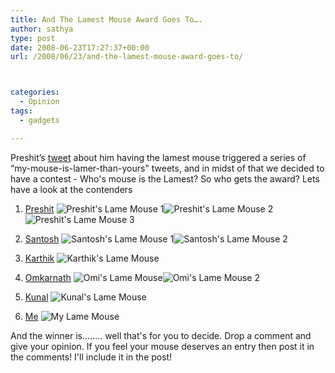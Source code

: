 ```yaml
---
title: And The Lamest Mouse Award Goes To….
author: sathya
type: post
date: 2008-06-23T17:27:37+00:00
url: /2008/06/23/and-the-lamest-mouse-award-goes-to/



categories:
  - Opinion
tags:
  - gadgets

---
```

  
Preshit’s [tweet][1] about him having the lamest mouse triggered a series of “my-mouse-is-lamer-than-yours" tweets, and in midst of that we decided to have a contest - Who's mouse is the Lamest? So who gets the award? Lets have a look at the contenders  
<!--more-->

  1. [Preshit][2]
![Preshit's Lame Mouse 1][3]![Preshit's Lame Mouse 2][4]![Preshit's Lame Mouse 3][5] 

  2. [Santosh][6]
![Santosh's Lame Mouse 1][7]![Santosh's Lame Mouse 2][8] 

  3. [Karthik][9]
![Karthik's Lame Mouse][10]  


  4. [Omkarnath][11]
![Omi's Lame Mouse][12]![Omi's Lame Mouse 2][13] 

  5. [Kunal][14]
![Kunal's Lame Mouse][15] 

  6. [Me][16]
![My Lame Mouse][17] </ol> 

And the winner is&#8230;&#8230;.. well that's for you to decide. Drop a comment and give your opinion. If you feel your mouse deserves an entry then post it in the comments! I'll include it in the post!

 [1]: https://twitter.com/preshit/statuses/841690226
 [2]: https://presh.it/
 [3]: https://farm4.static.flickr.com/3104/2604022219_230f9f892e_m.jpg
 [4]: https://farm4.static.flickr.com/3056/2604846090_ec38a3fa34_m.jpg
 [5]: https://farm4.static.flickr.com/3127/2603262859_bffc490a36_m.jpg
 [6]: https://santo.sh/
 [7]: https://farm4.static.flickr.com/3272/2603901181_c3fd1a20f8_m.jpg
 [8]: https://farm4.static.flickr.com/3296/2604548618_d888c74567_m.jpg
 [9]: https://karthiksn.com/
 [10]: https://farm4.static.flickr.com/3113/2604736816_f60b50e712.jpg?v=0
 [11]: https://intelomkar.wordpress.com/
 [12]: https://farm4.static.flickr.com/3052/2604615886_6d6434a3cf_m.jpg
 [13]: https://farm4.static.flickr.com/3006/2604950062_14d997850d_m.jpg
 [14]: https://tech-nologic.info/
 [15]: https://www.imgx.org/pthumbs/small/9194/2o8d-0d5c6526c4a0881b7fae281149233e57.485fdfa2.jpg
 [16]: https://sathyabh.at/
 [17]: https://farm4.static.flickr.com/3211/2603840737_f09d616d99.jpg?v=0
